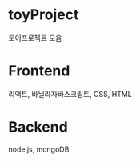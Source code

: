 # toyProject 

토이프로젝트 모음


Frontend
=======
리액트, 바닐라자바스크립트, CSS, HTML 

Backend
=======
node.js, mongoDB
